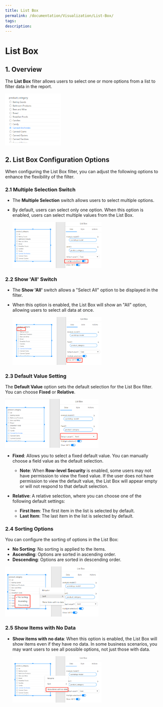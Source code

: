 ```yaml
---
title: List Box
permalink: /documentation/Visualization/List-Box/
tags:
description: 
---
```


# List Box

## 1. Overview

The **List Box** filter allows users to select one or more options from a list to filter data in the report.

<div align="left"><img  src="./../images/1739862837983(1).png"  width="36%" /></div>

## 2. List Box Configuration Options

When configuring the List Box filter, you can adjust the following options to enhance the flexibility of the filter.

### 2.1 Multiple Selection Switch

- The **Multiple Selection** switch allows users to select multiple options.
  
- By default, users can select only one option. When this option is enabled, users can select multiple values from the List Box.

  <div align="left"><img  src="./../images/1739863051381.png"  width="60%" /></div>

### 2.2 Show 'All' Switch

- The **Show 'All'** switch allows a "Select All" option to be displayed in the filter.

- When this option is enabled, the List Box will show an "All" option, allowing users to select all data at once.

  <div align="left"><img  src="./../images/1739863085353.png"  width="60%" /></div>

### 2.3 Default Value Setting

The **Default Value** option sets the default selection for the List Box filter. You can choose **Fixed** or **Relative**.

<div align="left"><img  src="./../images/1739863138010.png"  width="60%" /></div>

- **Fixed**: Allows you to select a fixed default value. You can manually choose a field value as the default selection.
  - **Note**: When **Row-level Security** is enabled, some users may not have permission to view the fixed value. If the user does not have permission to view the default value, the List Box will appear empty or will not respond to that default selection.
  
- **Relative**: A relative selection, where you can choose one of the following default settings:
  - **First Item**: The first item in the list is selected by default.
  - **Last Item**: The last item in the list is selected by default.

### 2.4 Sorting Options

You can configure the sorting of options in the List Box:

- **No Sorting**: No sorting is applied to the items.
- **Ascending**: Options are sorted in ascending order.
- **Descending**: Options are sorted in descending order.

<div align="left"><img  src="./../images/1739863262398.png"  width="60%" /></div>

### 2.5 Show Items with No Data

- **Show items with no data**: When this option is enabled, the List Box will show items even if they have no data. In some business scenarios, you may want users to see all possible options, not just those with data.

  <div align="left"><img  src="./../images/1739863292862.png"  width="60%" /></div>
